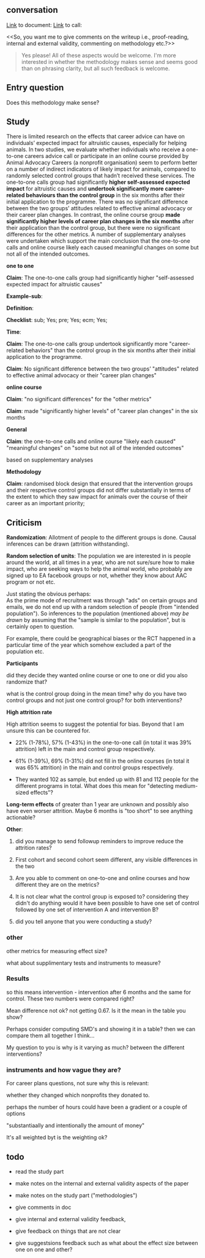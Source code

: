 ## conversation

[Link](https://docs.google.com/document/d/1xaDBxxSWhXPAbT_UmEJnSoRvAmNFnkLigmUlbOoI5E0/edit?usp=sharing) to document:
[Link](https://calendly.com/jamie-a-harris94/60min) to call:

<<So, you want me to give comments on the writeup i.e., proof-reading, internal and external validity, commenting on methodology etc.?>>

> Yes please! All of these aspects would be welcome. I'm more
> interested in whether the methodology makes sense and seems good
> than on phrasing clarity, but all such feedback is welcome.


## Entry question

Does this methodology make sense?

## Study

There is limited research on the effects that career advice can have
on individuals’ expected impact for altruistic causes, especially for
helping animals. In two studies, we evaluate whether individuals who
receive a one-to-one careers advice call or participate in an online
course provided by Animal Advocacy Careers (a nonprofit organisation)
seem to perform better on a number of indirect indicators of likely
impact for animals, compared to randomly selected control groups that
hadn’t received these services. The one-to-one calls group had
significantly **higher self-assessed expected impact** for altruistic
causes and **undertook significantly more career-related behaviours than
the control group** in the six months after their initial application to
the programme. There was no significant difference between the two
groups’ attitudes related to effective animal advocacy or their career
plan changes. In contrast, the online course group **made significantly
higher levels of career plan changes in the six months** after their
application than the control group, but there were no significant
differences for the other metrics. A number of supplementary analyses
were undertaken which support the main conclusion that the one-to-one
calls and online course likely each caused meaningful changes on some
but not all of the intended outcomes.

**one to one**

**Claim**: The one-to-one calls group had significantly higher
"self-assessed expected impact for altruistic causes"

**Example-sub**: 

**Definition**: 

**Checklist**: sub; Yes; pre; Yes; ecm; Yes;

**Time**: 

**Claim**: The one-to-one calls group undertook significantly more
"career-related behaviors" than the control group in the six months
after their initial application to the programme.

**Claim**: No significant difference between the two groups’ "attitudes"
related to effective animal advocacy or their "career plan changes"

**online course**

**Claim**: "no significant differences" for the "other metrics"

**Claim**: made "significantly higher levels" of "career plan changes" in
the six months


**General**

**Claim**: the one-to-one calls and online course "likely each caused"
"meaningful changes" on "some but not all of the intended outcomes"

based on supplementary analyses

**Methodology**


**Claim**: randomised block design that ensured that the intervention
groups and their respective control groups did not differ
substantially in terms of the extent to which they saw impact for
animals over the course of their career as an important priority;

## Criticism

**Randomization**: Allotment of people to the different groups is
done. Causal inferences can be drawn (attrition withstanding).

**Random selection of units**: The population we are interested in is
people around the world, at all times in a year, who are not
sure/sure how to make impact, who are seeking ways to help the animal
world, who probably are signed up to EA facebook groups or not,
whether they know about AAC program or not etc.

Just stating the obvious perhaps:  
As the prime mode of recruitment was through "ads" on certain groups
and emails, we do not end up with a random selection of people (from
"intended population"). So inferences to the population (mentioned
above) *may be drawn* by assuming that the "sample is similar to the
population", but is certainly open to question.

For example, there could be geographical biases or the RCT happened in
a particular time of the year which somehow excluded a part of the
population etc.

**Participants**

did they decide they wanted online course or one to one or did you
also randomize that? 

what is the control group doing in the mean time? why do you have two
control groups and not just one control group? for both interventions?

**High attrition rate**

High attrition seems to suggest the potential for bias. Beyond that I am
unsure this can be countered for.

- 22% (1-78%), 57% (1-43%) in the one-to-one call (in total it was 39%
attrition) left in the main and control group respectively.

- 61% (1-39%), 69% (1-31%) did not fill in the online courses (in total it was 65%
  attrition) in the main and control groups respectively.
  
- They wanted 102 as sample, but ended up with 81 and 112 people for
  the different programs in total. What does this mean for "detecting
  medium-sized effects"?

**Long-term effects** of greater than 1 year are unknown and possibly
also have even worser attrition. Maybe 6 months is "too short" to see
anything actionable?



**Other**: 

1. did you manage to send followup reminders to improve reduce
the attrition rates?

2. First cohort and second cohort seem different, any visible
   differences in the two

3. Are you able to comment on one-to-one and online courses and how
different they are on the metrics?

4. It is not clear what the control group is exposed to? considering
   they didn't do anything would it have been possible to have one set
   of control followed by one set of intervention A and intervention
   B?
   
5. did you tell anyone that you were conducting a study?


### other



other metrics for measuring effect size?

what about supplimentary tests and instruments to measure?


### Results

so this means intervention - intervention after 6 months and the same
for control. These two numbers were compared right?

Mean difference not ok? not getting 0.67. Is it the mean in the table
you show?

Perhaps consider computing SMD's and showing it in a table? then we
can compare them all together I think...

My question to you is why is it varying as much? between the different interventions?

### instruments and how vague they are?


For career plans questions, not sure why this is relevant:

whether they changed which nonprofits they donated to.

perhaps the number of hours could have been a gradient or a couple of
options

"substantiaally and intentionally the amount of money"

It's all weighted byt is the weighting ok?

## todo

- read the study part
- make notes on the internal and external validity aspects of the paper
- make notes on the study part ("methodologies")
- give comments in doc

- give internal and external validity feedback, 

- give feedback on things that are not clear

- give suggestsions feedback such as what about the effect size
  between one on one and other?
